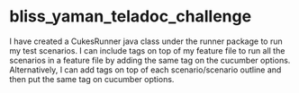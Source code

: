 # bliss_yaman_teladoc_challenge
I have created a CukesRunner java class under the runner package to run my test scenarios. I can include tags on top of my feature file to run all the scenarios in a feature file by adding the same tag on the cucumber options. Alternatively, I can add tags on top of each scenario/scenario outline and then put the same tag on cucumber options.
